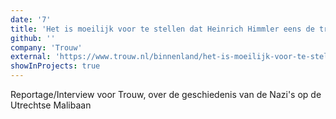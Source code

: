 ```yaml
---
date: '7'
title: 'Het is moeilijk voor te stellen dat Heinrich Himmler eens de treden van kinderdagverblijf Heppienest afliep'
github: ''
company: 'Trouw'
external: 'https://www.trouw.nl/binnenland/het-is-moeilijk-voor-te-stellen-dat-heinrich-himmler-eens-de-treden-van-kinderdagverblijf-heppienest-afliep~b7f1f8562/'
showInProjects: true
---
```


Reportage/Interview voor Trouw, over de geschiedenis van de Nazi's op de Utrechtse Malibaan
